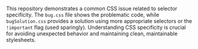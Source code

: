 This repository demonstrates a common CSS issue related to selector specificity.  The `bug.css` file shows the problematic code, while `bugSolution.css` provides a solution using more appropriate selectors or the `!important` flag (used sparingly).  Understanding CSS specificity is crucial for avoiding unexpected behavior and maintaining clean, maintainable stylesheets.